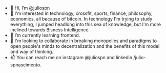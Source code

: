 - 👋 Hi, I’m @juliospn
- 👀 I'm interested in technology, crossfit, sports, finance, philosophy, economics, all because of bitcoin. In technology I'm trying to study everything, I jumped headlong into this sea of knowledge, but I'm more inclined towards Bisness Intelligence.
- 🌱 I’m currently learning frontend.
- 💞️ I'm looking to collaborate in breaking monopolies and paradigms to open people's minds to decentralization and the benefits of this model and way of thinking.
- 📫 You can reach me on instagram @juliospn and linkedin /julio-spnascimento.
